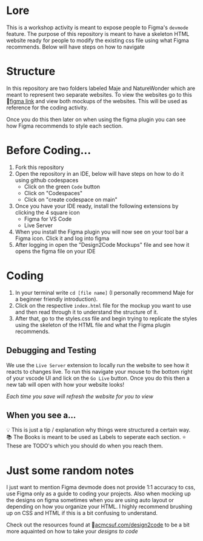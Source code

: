 # Lore

This is a workshop activity is meant to expose people to Figma's `devmode` feature. The purpose of this repository is meant to have a skeleton HTML website ready for people to modify the existing css file using what Figma recommends. Below will have steps on how to navigate

# Structure

In this repository are two folders labeled Maje and NatureWonder which are meant to represent two separate websites. To view the websites go to this 🔗[figma link](https://www.figma.com/file/7xIBszLJenYFiNNM9DxKdL/Website-Design?type=design&node-id=0%3A1&mode=design&t=HAqIdCxmh5zJZ19d-1) and view both mockups of the websites. This will be used as reference for the coding activity.

Once you do this then later on when using the figma plugin you can see how Figma recommends to style each section. 

# Before Coding...

1. Fork this repository
2. Open the repository in an IDE, below will have steps on how to do it using github codespaces
    - Click on the green `Code` button
    - Click on "Codespaces"
    - Click on "create codespace on main"
3. Once you have your IDE ready, install the following extensions by clicking the 4 square icon
    - Figma for VS Code
    - Live Server
4. When you install the Figma plugin you will now see on your tool bar a Figma icon. Click it and log into figma
5. After logging in open the "Design2Code Mockups" file and see how it opens the figma file on your IDE

# Coding

1. In your terminal write `cd [file name]` (I personally recommend Maje for a beginner friendly introduction).
2. Click on the respective `index.html` file for the mockup you want to use and then read through it to understand the structure of it.
3. After that, go to the styles.css file and begin trying to replicate the styles using the skeleton of the HTML file and what the Figma plugin recommends.

## Debugging and Testing

We use the `Live Server` extension to locally run the website to see how it reacts to changes live. To run this navigate your mouse to the bottom right of your vscode UI and lick on the `Go Live` button. Once you do this then a new tab will open with how your website looks! 

*Each time you save will refresh the website for you to view*

## When you see a...

💡  This is just a tip / explanation why things were structured a certain way.
📚 The Books is meant to be used as Labels to seperate each section.
⭐ These are TODO's which you should do when you reach them.

# Just some random notes

I just want to mention Figma devmode does not provide 1:1 accuracy to css, use Figma only as a guide to coding your projects. Also when mocking up the designs on figma sometimes when you are using auto layout or depending on how you organize your HTML. I highly recommend brushing up on CSS and HTML if this is a bit confusing to understand.

Check out the resources found at 🔗[acmcsuf.com/design2code](acmcsuf.com/design2code) to be a bit more aquainted on how to take your *designs to code*